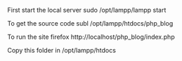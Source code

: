 First start the local server
sudo /opt/lampp/lampp start

To get the source code
subl /opt/lampp/htdocs/php_blog

To run the site
firefox http://localhost/php_blog/index.php

Copy this folder in /opt/lampp/htdocs
